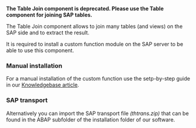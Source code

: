 **The Table Join component is deprecated. Please use the Table component for joining SAP tables.**

The Table Join component allows to join many tables (and views) on the SAP side and to extract the result.  

It is required to install a custom function module on the SAP server to be able to use this component.  

### Manual installation
For a manual installation of the custom function use the setp-by-step guide in our [Knowledgebase article](https://kb.theobald-software.com/sap/installation-of-the-function-module-z_xtract_is_table_join?fromSearch=true). 

### SAP transport
Alternatively you can import the SAP transport file *(thtrans.zip)* that can be found in the ABAP subfolder of the installation folder of our software.
